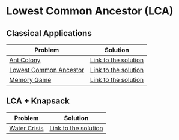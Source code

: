 # Lowest Common Ancestor (LCA)

## Classical Applications

Problem | Solution
------- | --------
[Ant Colony](https://neps.academy/problem/333) | [Link to the solution](https://github.com/danielvitor2d/Problem-Set/blob/main/LCA/Ant-Colony/Ant-Colony.cpp)
[Lowest Common Ancestor](https://www.spoj.com/problems/LCA/) | [Link to the solution](https://github.com/danielvitor2d/Problem-Set/blob/main/LCA/Lowest-Common-Ancestor/Lowest-Common-Ancestor.cpp)
[Memory Game](https://neps.academy/problem/393) | [Link to the solution](https://github.com/danielvitor2d/Problem-Set/blob/main/LCA/Memory-Game/Memory-Game.cpp)


## LCA + Knapsack

Problem | Solution
------- | --------
[Water Crisis](https://www.urionlinejudge.com.br/judge/en/problems/view/2789) | [Link to the solution](https://github.com/danielvitor2d/Problem-Set/blob/main/LCA/Water-Crisis/Water-Crisis.cpp)
